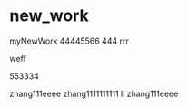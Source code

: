 # new_work
myNewWork
44445566
444
rrr


weff 




553334

zhang111eeee
   zhang1111111111
li
zhang111eeee
